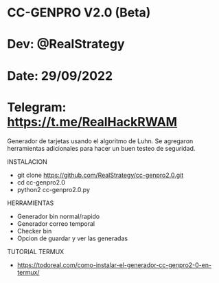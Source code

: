 # CC-GENPRO V2.0 (Beta)
# Dev: @RealStrategy
# Date: 29/09/2022
# Telegram: https://t.me/RealHackRWAM

Generador de tarjetas usando el algoritmo de Luhn. Se agregaron herramientas adicionales para hacer un buen testeo de seguridad.

INSTALACION

- git clone https://github.com/RealStrategy/cc-genpro2.0.git
- cd cc-genpro2.0
- python2 cc-genpro2.0.py

HERRAMIENTAS

- Generador bin normal/rapido
- Generador correo temporal
- Checker bin
- Opcion de guardar y ver las generadas

TUTORIAL TERMUX

- https://todoreal.com/como-instalar-el-generador-cc-genpro2-0-en-termux/

